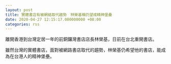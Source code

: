 ```yaml
---
layout: post
title: 實體書店有被網絡取代趨勢　林榮基稱仍望成精神堡壘
date: 2020-04-27 12:15:17.000000000 +08:00
categories: rss
---
```


離開香港到台灣定居一年的前銅鑼灣書店店長林榮基，日前在台北重開書店。

雖然台灣的實體書店，面對被網路書店取代的趨勢，林榮基仍希望他的書店，能成為在台港人的精神堡壘。

